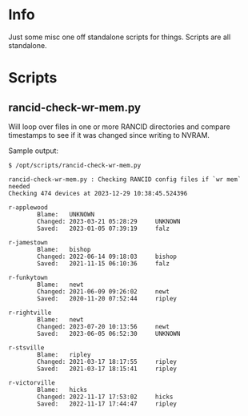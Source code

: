 # Info

Just some misc one off standalone scripts for things. Scripts are all standalone.

# Scripts
## rancid-check-wr-mem.py
Will loop over files in one or more RANCID directories and compare timestamps to see if it was changed since writing to NVRAM.

Sample output:

```
$ /opt/scripts/rancid-check-wr-mem.py 

rancid-check-wr-mem.py : Checking RANCID config files if `wr mem` needed
Checking 474 devices at 2023-12-29 10:38:45.524396

r-applewood
        Blame:   UNKNOWN
        Changed: 2023-03-21 05:28:29     UNKNOWN
        Saved:   2023-01-05 07:39:19     falz

r-jamestown
        Blame:   bishop
        Changed: 2022-06-14 09:18:03     bishop
        Saved:   2021-11-15 06:10:36     falz

r-funkytown
        Blame:   newt
        Changed: 2021-06-09 09:26:02     newt
        Saved:   2020-11-20 07:52:44     ripley

r-rightville
        Blame:   newt
        Changed: 2023-07-20 10:13:56     newt
        Saved:   2023-06-05 06:52:30     UNKNOWN

r-stsville
        Blame:   ripley
        Changed: 2021-03-17 18:17:55     ripley
        Saved:   2021-03-17 18:15:41     ripley

r-victorville
        Blame:   hicks
        Changed: 2022-11-17 17:53:02     hicks
        Saved:   2022-11-17 17:44:47     ripley

```
